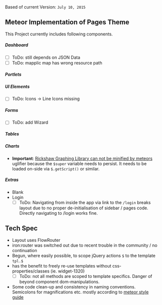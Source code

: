 Based of current Version: ``July 10, 2015``

## Meteor Implementation of Pages Theme
This Project currently includes following components.

##### Dashboard
 - [ ] ToDo: still depends on JSON Data
 - [ ] ToDo: mapplic map has wrong resource path

##### Portlets
##### UI Elements
 - [ ] ToDo: Icons -> Line Icons missing

##### Forms
 - [ ] ToDo: add Wizard

##### Tables

##### Charts
 - **Important**: [Rickshaw Graphing Library can not be minified by meteors](https://github.com/meteor/meteor/issues/1360) uglifier because the `$super` variable needs to persist. It needs to be loaded on-side via `$.getScript()` or similar.

##### Extras
- Blank
- Login
  - [ ] ToDo: Navigating from inside the app via link to the `/login` breaks layout due to no proper de-initialisation of sidebar / pages code. Directly navigating to /login works fine.

## Tech Spec
 * Layout uses FlowRouter
  * iron:router was switched out due to recent trouble in the community / no continuation
 * Begun, where easily possible, to scope jQuery actions `$` to the template `tpl.$`
  * has the benefit to freely re-use templates without css-properties/classes (ie. widget-1320)
    - [ ] ToDo: not all methods are scoped to template specifics. Danger of beyond component dom-manipulations.
 * Some code clean-up and consistency in naming conventions. Semicolons for magnifications etc. mostly according to [meteor style guide](https://github.com/meteor/meteor/wiki/Meteor-Style-Guide)
